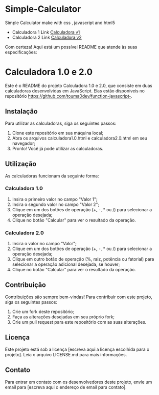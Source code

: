# Simple-Calculator
Simple Calculator make with css , javascript and html5
  - Calculadora 1 Link  [Calculadora v1](https://playful-unicorn-3b186f.netlify.app/)
  - Calculadora 2 Link  [Calculadora v2](https://dreamy-granita-686602.netlify.app/)
<div class="markdown prose w-full break-words dark:prose-invert light"><p>Com certeza! Aqui está um possível README que atende às suas especificações:</p><h1>Calculadora 1.0 e 2.0</h1><p>Este é o README do projeto Calculadora 1.0 e 2.0, que consiste em duas calculadoras desenvolvidas em JavaScript. Elas estão disponíveis no repositório <a href="https://github.com/touma0dev/function-javascript-" target="_new">https://github.com/touma0dev/function-javascript-</a>.</p><h2>Instalação</h2><p>Para utilizar as calculadoras, siga os seguintes passos:</p><ol><li>Clone este repositório em sua máquina local;</li><li>Abra os arquivos calculadora1.0.html e calculadora2.0.html em seu navegador;</li><li>Pronto! Você já pode utilizar as calculadoras.</li></ol><h2>Utilização</h2><p>As calculadoras funcionam da seguinte forma:</p><h3>Calculadora 1.0</h3><ol><li>Insira o primeiro valor no campo "Valor 1";</li><li>Insira o segundo valor no campo "Valor 2";</li><li>Clique em um dos botões de operação (+, -, * ou /) para selecionar a operação desejada;</li><li>Clique no botão "Calcular" para ver o resultado da operação.</li></ol><h3>Calculadora 2.0</h3><ol><li>Insira o valor no campo "Valor";</li><li>Clique em um dos botões de operação (+, -, * ou /) para selecionar a operação desejada;</li><li>Clique em outro botão de operação (%, raiz, potência ou fatorial) para selecionar a operação adicional desejada, se houver;</li><li>Clique no botão "Calcular" para ver o resultado da operação.</li></ol><h2>Contribuição</h2><p>Contribuições são sempre bem-vindas! Para contribuir com este projeto, siga os seguintes passos:</p><ol><li>Crie um fork deste repositório;</li><li>Faça as alterações desejadas em seu próprio fork;</li><li>Crie um pull request para este repositório com as suas alterações.</li></ol><h2>Licença</h2><p>Este projeto está sob a licença [escreva aqui a licença escolhida para o projeto]. Leia o arquivo LICENSE.md para mais informações.</p><h2>Contato</h2><p>Para entrar em contato com os desenvolvedores deste projeto, envie um email para [escreva aqui o endereço de email para contato].</p></div>
